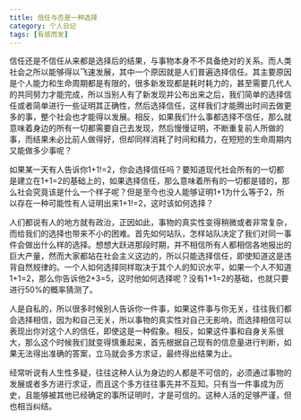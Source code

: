 ```yaml
---
title: 信任与否是一种选择
category: 个人日记
tags: [有感而发]
---
```


信任还是不信任从来都是选择后的结果，与事物本身不不具备绝对的关系。而人类社会之所以能够得以飞速发展，其中一个原因就是人们普遍选择信任。其主要原因是个人能力和生命周期都是有限的，很多新发现都是耗时耗力的，甚至需要几代人的共同努力才能完成，所以当别人有了新发现并公布出来之后，我们简单的选择信任或者简单进行一些证明其正确性，然后选择信任，这样我们才能腾出时间去做更多的事，整个社会也才能得以发展。相反，如果我们什么事都选择不信任，那么就意味着身边的所有一切都需要自己去发现，然后慢慢证明，不断重复前人所做的事，而结果未必比前人做得好，但却同样消耗了时间和精力，在短短的生命周期内又能做多少事呢？


如果某一天有人告诉你1+1!=2，你会选择信任吗？要知道现代社会所有的一切都是建立在1+1=2的基础上的，如果选择信任，那么意味着所有的一切都是错的，那么社会究竟该是什么一个样子呢？但是至今也没人能够证明1+1为什么等于2，所以存在一种可能性有人证明出来1+1!=2，这时该如何选择？

人们都说有人的地方就有政治，正因如此，事物的真实性变得稍微或者非常复杂，而给我们的选择也带来不小的困难。首先如何站队，怎样站队决定了我们对同一事件会做出什么样的选择。想想大跃进那段时期，并不相信所有人都相信各地报出的巨大产量，然而大家都站在社会主义这边的，所以只能选择信任，即使知道这是违背自然规律的。一个人如何选择同样取决于其个人的知识水平，如果一个人不知道1+1=2，那么你告诉他2+3=5，这时他如何选择呢？没有1+1=2的基础，也就只要进行50%的概率猜测了。

人是自私的，所以很多时候别人告诉你一件事，如果这件事与你无关，往往我们都会选择相信，因为和自己无关，所以事物的真实性对自己无影响，而选择相信可以表现出你对这个人的信任，即使这是一种假象。相反，如果这件事和自身关系很大，那么这个时候我们就变得慎重起来，首先根据自己现有的信息量进行判断，如果无法得出准确的答案，立马就会多方求证，最终得出结果为止。

经常听说有人生性多疑，往往这种人认为身边的人都是不可信的，必须通过事物的发展或者多方进行求证，而且这个多方往往事先并不互知。只有当一件事成为历史，且能够被其他已经确定的事所证明时，才是可信的。这种人活的足够严谨，但也相当纠结。
